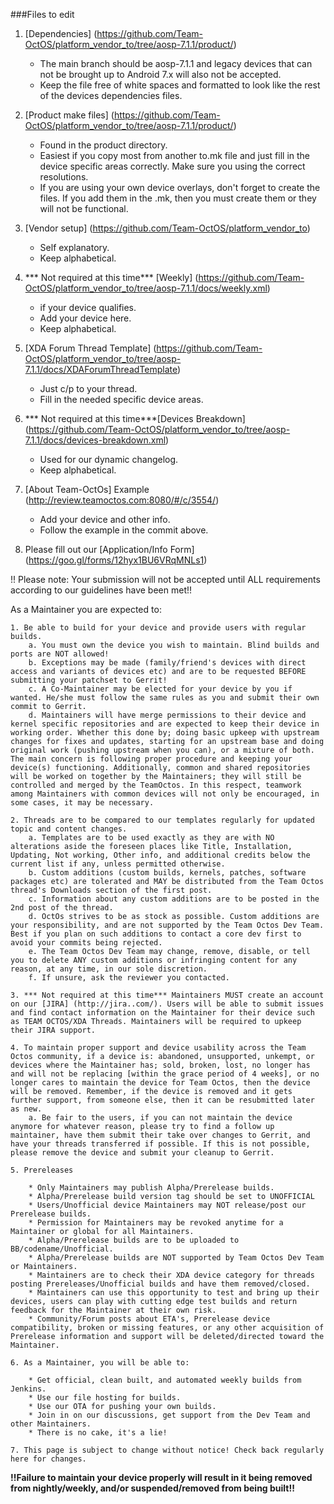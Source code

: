 ###Files to edit

1.  [Dependencies] (https://github.com/Team-OctOS/platform_vendor_to/tree/aosp-7.1.1/product/)
    - The main branch should be aosp-7.1.1 and legacy devices that can not be brought up to Android 7.x will also not be accepted.
    - Keep the file free of white spaces and formatted to look like the rest of the devices dependencies files.

2.  [Product make files] (https://github.com/Team-OctOS/platform_vendor_to/tree/aosp-7.1.1/product/)
    - Found in the product directory.
    - Easiest if you copy most from another to.mk file and just fill in the device specific areas correctly. Make sure you using the correct resolutions.
    - If you are using your own device overlays, don't forget to create the files. If you add them in the .mk, then you must create them or they will not be functional.

3.  [Vendor setup] (https://github.com/Team-OctOS/platform_vendor_to)
    - Self explanatory.
    - Keep alphabetical.

4.  *** Not required at this time*** [Weekly] (https://github.com/Team-OctOS/platform_vendor_to/tree/aosp-7.1.1/docs/weekly.xml)
    - if your device qualifies.
    - Add your device here.
    - Keep alphabetical.

5.  [XDA Forum Thread Template] (https://github.com/Team-OctOS/platform_vendor_to/tree/aosp-7.1.1/docs/XDAForumThreadTemplate)
    - Just c/p to your thread.
    - Fill in the needed specific device areas.

6.  *** Not required at this time***[Devices Breakdown] (https://github.com/Team-OctOS/platform_vendor_to/tree/aosp-7.1.1/docs/devices-breakdown.xml)
    - Used for our dynamic changelog.
    - Keep alphabetical.

7. [About Team-OctOs] Example (http://review.teamoctos.com:8080/#/c/3554/)
    - Add your device and other info.
    - Follow the example in the commit above.

8. Please fill out our [Application/Info Form] (https://goo.gl/forms/12hyx1BU6VRqMNLs1)

!! Please note: Your submission will not be accepted until ALL requirements according to our guidelines have been met!!

As a Maintainer you are expected to:


    1. Be able to build for your device and provide users with regular builds.
        a. You must own the device you wish to maintain. Blind builds and ports are NOT allowed!
        b. Exceptions may be made (family/friend's devices with direct access and variants of devices etc) and are to be requested BEFORE submitting your patchset to Gerrit!
        c. A Co-Maintainer may be elected for your device by you if wanted. He/she must follow the same rules as you and submit their own commit to Gerrit.
        d. Maintainers will have merge permissions to their device and kernel specific repositories and are expected to keep their device in working order. Whether this done by; doing basic upkeep with upstream changes for fixes and updates, starting for an upstream base and doing original work (pushing upstream when you can), or a mixture of both. The main concern is following proper procedure and keeping your device(s) functioning. Additionally, common and shared repositories will be worked on together by the Maintainers; they will still be controlled and merged by the TeamOctos. In this respect, teamwork among Maintainers with common devices will not only be encouraged, in some cases, it may be necessary.

    2. Threads are to be compared to our templates regularly for updated topic and content changes.
        a. Templates are to be used exactly as they are with NO alterations aside the foreseen places like Title, Installation, Updating, Not working, Other info, and additional credits below the current list if any, unless permitted otherwise.
        b. Custom additions (custom builds, kernels, patches, software packages etc) are tolerated and MAY be distributed from the Team Octos thread's Downloads section of the first post.
        c. Information about any custom additions are to be posted in the 2nd post of the thread.
        d. OctOs strives to be as stock as possible. Custom additions are your responsibility, and are not supported by the Team Octos Dev Team. Best if you plan on such additions to contact a core dev first to avoid your commits being rejected.
        e. The Team Octos Dev Team may change, remove, disable, or tell you to delete ANY custom additions or infringing content for any reason, at any time, in our sole discretion.
        f. If unsure, ask the reviewer you contacted.

    3. *** Not required at this time*** Maintainers MUST create an account on our [JIRA] (http://jira..com/). Users will be able to submit issues and find contact information on the Maintainer for their device such as TEAM OCTOS/XDA Threads. Maintainers will be required to upkeep their JIRA support.

    4. To maintain proper support and device usability across the Team Octos community, if a device is: abandoned, unsupported, unkempt, or devices where the Maintainer has; sold, broken, lost, no longer has and will not be replacing [within the grace period of 4 weeks], or no longer cares to maintain the device for Team Octos, then the device will be removed. Remember, if the device is removed and it gets further support, from someone else, then it can be resubmitted later as new.
        a. Be fair to the users, if you can not maintain the device anymore for whatever reason, please try to find a follow up maintainer, have them submit their take over changes to Gerrit, and have your threads transferred if possible. If this is not possible, please remove the device and submit your cleanup to Gerrit.

    5. Prereleases

        * Only Maintainers may publish Alpha/Prerelease builds.
        * Alpha/Prerelease build version tag should be set to UNOFFICIAL
        * Users/Unofficial device Maintainers may NOT release/post our Prerelease builds.
        * Permission for Maintainers may be revoked anytime for a Maintainer or global for all Maintainers.
        * Alpha/Prerelease builds are to be uploaded to BB/codename/Unofficial.
        * Alpha/Prerelease builds are NOT supported by Team Octos Dev Team or Maintainers.
        * Maintainers are to check their XDA device category for threads posting Prereleases/Unofficial builds and have them removed/closed.
        * Maintainers can use this opportunity to test and bring up their devices, users can play with cutting edge test builds and return feedback for the Maintainer at their own risk.
        * Community/Forum posts about ETA's, Prerelease device compatibility, broken or missing features, or any other acquisition of Prerelease information and support will be deleted/directed toward the Maintainer.

    6. As a Maintainer, you will be able to:

        * Get official, clean built, and automated weekly builds from Jenkins.
        * Use our file hosting for builds.
        * Use our OTA for pushing your own builds.
        * Join in on our discussions, get support from the Dev Team and other Maintainers.
        * There is no cake, it's a lie!

    7. This page is subject to change without notice! Check back regularly here for changes.

**!!Failure to maintain your device properly will result in it being removed from nightly/weekly, and/or suspended/removed from being built!!**
